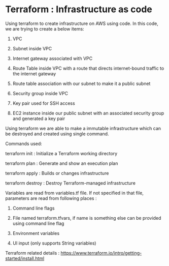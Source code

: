 # Terraform : Infrastructure as code
Using terraform to create infrastructure on AWS using code. In this code, we are trying to create a below items:

1. VPC

2. Subnet inside VPC

3. Internet gateway associated with VPC

4. Route Table inside VPC with a route that directs internet-bound traffic to the internet gateway

5. Route table association with our subnet to make it a public subnet

6. Security group inside VPC

7. Key pair used for SSH access

8. EC2 instance inside our public subnet with an associated security group and generated a key pair

Using terraform we are able to make a immutable infrastructure which can be destroyed and created using single command.

Commands used:

terraform init : Initialize a Terraform working directory

terraform plan : Generate and show an execution plan

terraform apply : Builds or changes infrastructure

terraform destroy : Destroy Terraform-managed infrastructure

Variables are read from variables.tf file. If not specified in that file, parameters are read from following places : 

1. Command line flags

2. File named terraform.tfvars, if name is something else can be provided using command line flag

3. Environment variables

4. UI input (only supports String variables)

Terraform related details : https://www.terraform.io/intro/getting-started/install.html 
